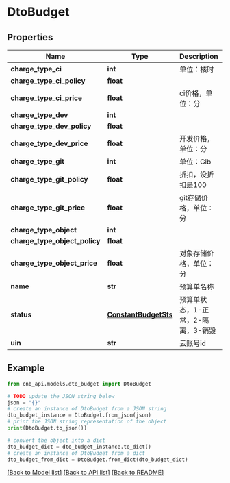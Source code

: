 # DtoBudget


## Properties

Name | Type | Description | Notes
------------ | ------------- | ------------- | -------------
**charge_type_ci** | **int** | 单位：核时 | [optional] 
**charge_type_ci_policy** | **float** |  | [optional] 
**charge_type_ci_price** | **float** | ci价格，单位：分 | [optional] 
**charge_type_dev** | **int** |  | [optional] 
**charge_type_dev_policy** | **float** |  | [optional] 
**charge_type_dev_price** | **float** | 开发价格，单位：分 | [optional] 
**charge_type_git** | **int** | 单位：Gib | [optional] 
**charge_type_git_policy** | **float** | 折扣，没折扣是100 | [optional] 
**charge_type_git_price** | **float** | git存储价格，单位：分 | [optional] 
**charge_type_object** | **int** |  | [optional] 
**charge_type_object_policy** | **float** |  | [optional] 
**charge_type_object_price** | **float** | 对象存储价格，单位：分 | [optional] 
**name** | **str** | 预算单名称 | [optional] 
**status** | [**ConstantBudgetSts**](ConstantBudgetSts.md) | 预算单状态，1-正常，2-隔离，3-销毁 | [optional] 
**uin** | **str** | 云账号id | [optional] 

## Example

```python
from cnb_api.models.dto_budget import DtoBudget

# TODO update the JSON string below
json = "{}"
# create an instance of DtoBudget from a JSON string
dto_budget_instance = DtoBudget.from_json(json)
# print the JSON string representation of the object
print(DtoBudget.to_json())

# convert the object into a dict
dto_budget_dict = dto_budget_instance.to_dict()
# create an instance of DtoBudget from a dict
dto_budget_from_dict = DtoBudget.from_dict(dto_budget_dict)
```
[[Back to Model list]](../README.md#documentation-for-models) [[Back to API list]](../README.md#documentation-for-api-endpoints) [[Back to README]](../README.md)


